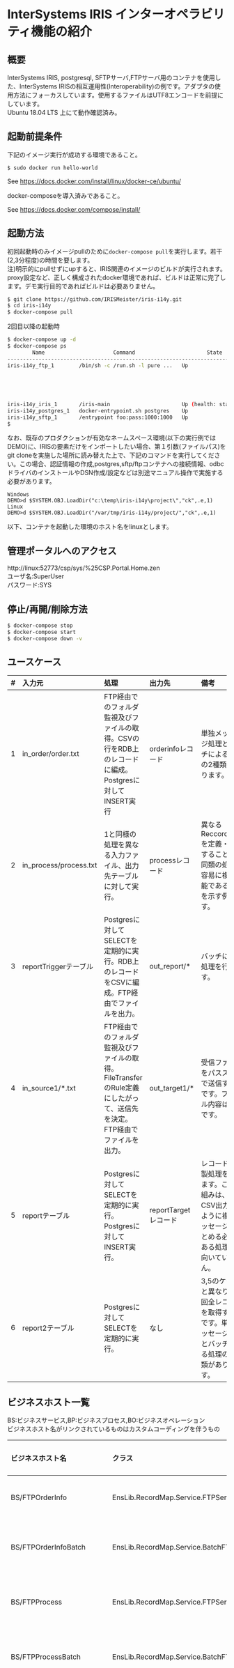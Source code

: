 # InterSystems IRIS インターオペラビリティ機能の紹介
## 概要
InterSystems IRIS, postgresql, SFTPサーバ,FTPサーバ用のコンテナを使用した、InterSystems IRISの相互運用性(Interoperability)の例です。アダプタの使用方法にフォーカスしています。使用するファイルはUTF8エンコードを前提にしています。  
Ubuntu 18.04 LTS 上にて動作確認済み。

## 起動前提条件
下記のイメージ実行が成功する環境であること。
```bash
$ sudo docker run hello-world
```
See https://docs.docker.com/install/linux/docker-ce/ubuntu/

docker-composeを導入済みであること。  

See https://docs.docker.com/compose/install/

## 起動方法
初回起動時のみイメージpullのために`docker-compose pull`を実行します。若干(2,3分程度)の時間を要します。  
注)明示的にpullせずにupすると、IRIS関連のイメージのビルドが実行されます。proxy設定など、正しく構成されたdocker環境であれば、ビルドは正常に完了します。デモ実行目的であればビルドは必要ありません。
```bash
$ git clone https://github.com/IRISMeister/iris-i14y.git
$ cd iris-i14y
$ docker-compose pull
```
2回目以降の起動時
```bash
$ docker-compose up -d
$ docker-compose ps
        Name                      Command                       State                                   Ports
--------------------------------------------------------------------------------------------------------------------------------------
iris-i14y_ftp_1        /bin/sh -c /run.sh -l pure ...   Up                      0.0.0.0:2121->21/tcp, 0.0.0.0:30000->30000/tcp,
                                                                                0.0.0.0:30001->30001/tcp, 0.0.0.0:30002->30002/tcp,
                                                                                0.0.0.0:30003->30003/tcp, 0.0.0.0:30004->30004/tcp,
                                                                                0.0.0.0:30005->30005/tcp, 0.0.0.0:30006->30006/tcp,
                                                                                0.0.0.0:30007->30007/tcp, 0.0.0.0:30008->30008/tcp,
                                                                                0.0.0.0:30009->30009/tcp
iris-i14y_iris_1       /iris-main                       Up (health: starting)   0.0.0.0:51773->51773/tcp, 0.0.0.0:52773->52773/tcp
iris-i14y_postgres_1   docker-entrypoint.sh postgres    Up                      0.0.0.0:5432->5432/tcp
iris-i14y_sftp_1       /entrypoint foo:pass:1000:1000   Up                      0.0.0.0:2222->22/tcp
$
```

なお、既存のプロダクションが有効なネームスペース環境(以下の実行例ではDEMO)に、IRISの要素だけをインポートしたい場合、第１引数(ファイルパス)をgit cloneを実施した場所に読み替えた上で、下記のコマンドを実行してください。この場合、認証情報の作成,postgres,sftp/ftpコンテナへの接続情報、odbcドライバのインストールやDSN作成/設定などは別途マニュアル操作で実施する必要があります。
```ObjectScript
Windows
DEMO>d $SYSTEM.OBJ.LoadDir("c:\temp\iris-i14y\project\","ck",.e,1)
Linux
DEMO>d $SYSTEM.OBJ.LoadDir("/var/tmp/iris-i14y/project/","ck",.e,1)
```

以下、コンテナを起動した環境のホスト名をlinuxとします。  

## 管理ポータルへのアクセス
http://linux:52773/csp/sys/%25CSP.Portal.Home.zen  
ユーザ名:SuperUser  
パスワード:SYS

## 停止/再開/削除方法
```bash
$ docker-compose stop
$ docker-compose start
$ docker-compose down -v
```
## ユースケース
|#|入力元|処理|出力先|備考|
|:--|:--|:--|:--|:--|
|1|in_order/order.txt|FTP経由でのフォルダ監視及びファイルの取得。CSVの行をRDB上のレコードに編成。Postgresに対してINSERT実行|orderinfoレコード|単独メッセージ処理とバッチによる処理の2種類があります。|
|2|in_process/process.txt|1と同様の処理を異なる入力ファイル、出力先テーブルに対して実行。|processレコード|異なるReccordMapを定義・使用することで、同類の処理を容易に複製可能であることを示す例です。|
|3|reportTriggerテーブル| Postgresに対してSELECTを定期的に実行。RDB上のレコードをCSVに編成。FTP経由でファイルを出力。|out_report/*|バッチによる処理を行います。|
|4|in_source1/*.txt| FTP経由でのフォルダ監視及びファイルの取得。FileTransferのRule定義にしたがって、送信先を決定。FTP経由でファイルを出力。|out_target1/*|受信ファイルをパススルーで送信する例です。ファイル内容は任意です。|
|5|reportテーブル| Postgresに対してSELECTを定期的に実行。Postgresに対してINSERT実行。|reportTargetレコード|レコードの複製処理を行います。この仕組みは、CSV出力のように複数メッセージをまとめる必要がある処理には向いていません。|
|6|report2テーブル| Postgresに対してSELECTを定期的に実行。|なし|3,5のケースと異なり、毎回全レコードを取得する例です。単独メッセージ処理とバッチによる処理の2種類があります。|

## ビジネスホスト一覧
BS:ビジネスサービス,BP:ビジネスプロセス,BO:ビジネスオペレーション  
ビジネスホスト名がリンクされているものはカスタムコーディングを伴うもの

|ビジネスホスト名|クラス|アダプタ|I/O|処理概要|ユースケース|
|:--|:--|:--|:--|:--|:--|
|BS/FTPOrderInfo|EnsLib.RecordMap.Service.FTPService|FTP|I|in_orderフォルダ監視、ファイル取得、Orderメッセージ作成|1|
|BS/FTPOrderInfoBatch|EnsLib.RecordMap.Service.BatchFTPService|FTP|I|in_orderフォルダ監視、ファイル取得、バッチ用Orderメッセージ作成|1|
|BS/FTPProcess|EnsLib.RecordMap.Service.FTPService|SFTP|I|in_processフォルダ監視、ファイル取得、Processメッセージ作成|2|
|BS/FTPProcessBatch|EnsLib.RecordMap.Service.BatchFTPService|SFTP|I|in_processフォルダ監視、ファイル取得、バッチ用Processメッセージ作成|2|
|BS/FTPSource1PathThrough|EnsLib.FTP.PassthroughService|SFTP|I|in_source1フォルダ監視、ファイル取得、パススルー用メッセージ作成|4|
|BS/[SQLReport](https://github.com/IRISMeister/iris-i14y/blob/master/project/Demo/Service/SQLReport.cls)|Demo.Service.SQLReport|JDBC|I|reportレコード監視、reportレコード取得、Reportメッセージ作成|5|
|BS/[SQLReportBatch](https://github.com/IRISMeister/iris-i14y/blob/master/project/Demo/Service/SQLReportBatch.cls)|Demo.Service.SQLReportBatch|JDBC|I|reportTriggerレコード監視、reportレコード取得、バッチ用Reportメッセージ作成|3|
|BS/[SQLReportBatchODBC](https://github.com/IRISMeister/iris-i14y/blob/master/project/Demo/Service/SQLReportBatch.cls)|Demo.Service.SQLReportBatch|ODBC|I|SQLReportBatchのODBC接続版。|3|
|BP/FileTransfer|EnsLib.MsgRouter.RoutingEngine||I/O|Rule適用,オペレーションへの送信|4|
|BP/[FileTransferCallBack](https://github.com/IRISMeister/iris-i14y/blob/master/project/Demo/Process/FileTransferCallBack.cls)|Demo.Process.FileTransferCallBack||I/O|(オプション)オペレーションからの戻り値のテスト|4|
|BO/FTPReport|EnsLib.RecordMap.Operation.BatchFTPOperation|SFTP|O|Reportファイルの作成、FTP出力|3|
|BO/FTPTarget1PathThrough|EnsLib.FTP.PassthroughOperation|SFTP|O|受信ファイルから送信用ファイルを複製、FTP出力|4|
|BO/FTPTarget2PathThrough|EnsLib.FTP.PassthroughOperation|SFTP|O|同上|4|
|BO/[Postgres1](https://github.com/IRISMeister/iris-i14y/blob/master/project/Demo/Operation/SQL.cls)|Demo.Operation.SQL|JDBC|O|受信メッセージに従ったINSERT文の組み立て,PostgresへのレコードのINSERT|1,2,5|
|BS/[SQLEntireTable](https://github.com/IRISMeister/iris-i14y/blob/master/project/Demo/Service/SQLEntireTable.cls)|Demo.Service.SQLEntireTable|JDBC|I|report2レコード監視、reportレコード取得|6|
|BS/[SQLEntireTableBulk](https://github.com/IRISMeister/iris-i14y/blob/master/project/Demo/Service/SQLEntireTableBulk.cls)|Demo.Service.SQLEntireTableBulk|JDBC|I|仮想レコード監視(select 1)、report2レコード取得|6|

下記URLにて閲覧可能です。  
プロダクション画面  
http://linux:52773/csp/demo/EnsPortal.ProductionConfig.zen?$NAMESPACE=DEMO&$NAMESPACE=DEMO  
インターフェースマップ  
http://linux:52773/csp/demo/EnsPortal.InterfaceMaps.zen?$NAMESPACE=DEMO&$NAMESPACE=DEMO


## 認証情報一覧
下記の認証情報を定義・使用しています。  
|ID|ユーザ名|パスワード|用途|
|:--|:--|:--|:--|
|ftp|foo|pass|SFTP/FTPサーバへのログイン|


下記URLにて閲覧可能です。  
http://linux:52773/csp/demo/EnsPortal.Credentials.zen?$NAMESPACE=DEMO

## RecordMap一覧
下記のRecordMapを定義・使用しています。  
|RecordMap名|生成クラス|生成バッチクラス|ユースケース|使用しているビジネスホスト名|
|:--|:--|:--|:--|:--|
|User.Order|User.Order.Record|User.Order.Batch|1|FTPOrderInfo,FTPOrderInfoBatch,Postgres1|
|User.Process|User.Process.Record|User.Process.Batch|2|FTPProcess,FTPProcessBatch,Postgres1|
|User.Report|User.Report.Record|User.Report.Batch|3,5,6|SQLReport,SQLReportBatch,Postgres1|

下記URLにて閲覧可能です。  
http://linux:52773/csp/demo/EnsPortal.RecordMapper.cls?MAP=User.Order&SHOWSAMPLE=1

## SQL Gateway接続
下記のSQL Gateway接続を定義・使用しています。  

|接続名|備考|
|:--|:--|
|postgresqljdbc|JDBC接続情報|
http://linux:52773/csp/sys/mgr/UtilSqlGateway.csp?$ID1=1&$ID2=postgresqljdbc&$NAMESPACE=DEMO

ODBC接続については、[直接データソース定義](https://github.com/IRISMeister/iris-i14y/blob/master/odbc/odbc.ini)を参照しているので、SQL Gateway接続の定義はありません。


## FTP Inboud処理について
FTP Inboundアダプタは下記の入力を受け付けます。  

```bash
$ pwd
/home/user1/git/iris-i14y
$ cd upload/demo
$ cp order.txt in_order/
$ cp process.txt in_process/
$ cp source1_1.txt in_source1/
$ cp source1_2.txt in_source1/
```
cp order.txt in_order/ を実行することで、ユースケース1が動作します。その結果、postgresql上にorderinfoレコードがINSERTされます。ファイルや対象フォルダなどが異なるだけで、ユースケース2も同様です。
```bash
$ docker-compose exec iris isql postgresql -v
+---------------------------------------+
| Connected!                            |
|                                       |
| sql-statement                         |
| help [tablename]                      |
| quit                                  |
|                                       |
+---------------------------------------+
SQL>
```
```SQL
SQL> select * from orderinfo;
+------------+------------+------------+---------------------+
| orderid    | data1      | data2      | memo                |
+------------+------------+------------+---------------------+
| 1          | 100        | 200        | abc                 |
| 2          | 101        | 201        | 日本語           |
| 3          | 102        | 202        | ｱｲｳｴｵ     |
+------------+------------+------------+---------------------+
SQLRowCount returns 3
3 rows fetched
SQL> [リターン押下で終了]
$ 
```

## FTP Outboud処理について

## SQL Inboud処理について
### バッチ処理
SQLReportBatchは下記の入力を受け付けます。このレコードの発生がトリガとなり、データ(reportレコード)の取得処理が発動します。取得処理完了時に該当reportTriggerレコードは削除されます。
```bash
$ docker-compose exec iris isql postgresql -v
+---------------------------------------+
| Connected!                            |
|                                       |
| sql-statement                         |
| help [tablename]                      |
| quit                                  |
|                                       |
+---------------------------------------+
SQL>
```
```SQL
SQL> INSERT INTO reportTrigger VALUES (1);
```
これでユースケース3が動作します。その結果、sftp上(ホストにボリュームマウントしてあるのでout_report/下)にファイルが作成されます。
```bash
$ ls out_report/
Report-2020-03-11_14.43.35.468.txt
$ cat out_report/Report-2020-03-11_14.43.35.468.txt
1       10      20      abc
2       11      21      日本語
3       12      22      ｱｲｳｴｵ
$
```

### 単独メッセージ処理
SQLReport(初期状態では無効化[グレーアイコン]されています)は下記の入力を受け付けます。これらのレコードの発生がトリガとなり、データ(reportレコード)の取得処理が発動します。取得処理完了時に該当reportレコードは削除されます。
```SQL
SQL> INSERT INTO report VALUES (1,4,10,20,'aaa');
SQL> INSERT INTO report VALUES (1,5,11,21,'bbb');
SQL> INSERT INTO report VALUES (1,6,12,22,'ccc');
```
これでユースケース5が動作します。その結果,postgresql上にreportTargetレコードがINSERTされます。  

## その他
### プロダクションの初期化
下記のコマンドで、プロダクションを、初期化した上で再起動することができます。ポータルでの起動・停止と異なり、プロダクションの状態のリセット、蓄積したメッセージ、ログを削除します。
```bash
$ docker-compose exec iris iris session iris -U demo init
```
### 各コンテナへのアクセス方法

InterSystems IRIS 
```bash
$ docker-compose exec iris bash
irisowner@iris:~$ iris session iris -U demo

ノード: iris インスタンス: IRIS

DEMO>
DEMO>D ^init
```
See https://hub.docker.com/_/intersystems-iris-data-platform  
See https://docs.intersystems.com/iris20191j/csp/docbook/DocBook.UI.Page.cls?KEY=AFL_containers

PostgreSQL
```bash
$ docker-compose exec postgres bash
bash-5.0# psql -U postgres demo
psql (12.2)
Type "help" for help.

demo=# select * from report;
 seq | orderid | data1 | data2 |  memo
-----+---------+-------+-------+--------
   1 |       1 |    10 |    20 | abc
   1 |       2 |    11 |    21 | 日本語
   1 |       3 |    12 |    22 | ｱｲｳｴｵ
(3 rows)

demo=#
```
See https://hub.docker.com/_/postgres  
注) 本イメージは起動時にデータベース保存エリア用のvolumeを作成します。停止時に-vを指定しないと、このvolumeがディスク上に残ります。

SFTPサーバ
```bash
$ docker-compose exec sftp bash
root@sftp:/#
root@sftp:/# cd /home/foo/upload/demo/
root@sftp:/home/foo/upload/demo# ls
in_order    in_source1  out_report   out_target2  report.txt     source1_2.txt
in_process  order.txt   out_target1  process.txt  source1_1.txt
root@sftp:/home/foo/upload/demo#
```
See https://hub.docker.com/r/atmoz/sftp/

SFTPサーバにおける文字エンコードの制限
SFTPで扱うファイルの文字エンコードはUTF8に統一するのが好ましいですが、WindowsでIRISを稼働させる場合、SJIS以外の日本語文字を含むファイルの処理は、可能ですが、カスタムコーディング([Demo.Service.MyFTPService](https://github.com/IRISMeister/iris-i14y/blob/master/project/Demo/Service/MyFTPService.cls))、あるいは、システムロケールの変更が必要になります。  
パススルー処理(ユースケース4)は、このような文字エンコードによる制限を受けません。

FTPサーバ
```bash
$ docker-compose exec ftp bash
root@ftp:/# cd /home/foo/upload/demo/
root@ftp:/home/foo/upload/demo# ls
in_order    in_source1  out_report   out_target2  report.txt     source1_2.txt
in_process  order.txt   out_target1  process.txt  source1_1.txt
root@ftp:/home/foo/upload/demo#
```
See https://hub.docker.com/r/stilliard/pure-ftpd/
